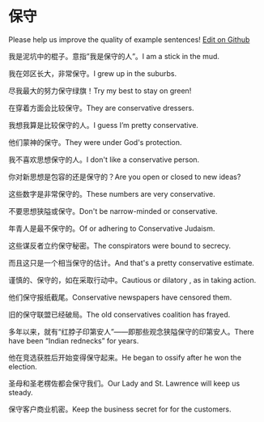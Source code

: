 # 保守

Please help us improve the quality of example sentences! [Edit on Github](https://github.com/jiyushe/jiyu-example-sentence-source/blob/main/chinese/baoshou.md)

<p><span class="chinese">我是泥坑中的棍子。意指”我是保守的人”。</span><span class="english">I am a stick in the mud.</span></p>

<p><span class="chinese">我在郊区长大，非常保守。</span><span class="english">I grew up in the suburbs.</span></p>

<p><span class="chinese">尽我最大的努力保守绿旗！</span><span class="english">Try my best to stay on green!</span></p>

<p><span class="chinese">在穿着方面会比较保守。</span><span class="english">They are conservative dressers.</span></p>

<p><span class="chinese">我想我算是比较保守的人。</span><span class="english">I guess I’m pretty conservative.</span></p>

<p><span class="chinese">他们蒙神的保守。</span><span class="english">They were under God's protection.</span></p>

<p><span class="chinese">我不喜欢思想保守的人。</span><span class="english">I don't like a conservative person.</span></p>

<p><span class="chinese">你对新思想是包容的还是保守的？</span><span class="english">Are you open or closed to new ideas?</span></p>

<p><span class="chinese">这些数字是非常保守的。</span><span class="english">These numbers are very conservative.</span></p>

<p><span class="chinese">不要思想狭隘或保守。</span><span class="english">Don't be narrow-minded or conservative.</span></p>

<p><span class="chinese">年青人是最不保守的。</span><span class="english">Of or adhering to Conservative Judaism.</span></p>

<p><span class="chinese">这些谋反者立约保守秘密。</span><span class="english">The conspirators were bound to secrecy.</span></p>

<p><span class="chinese">而且这只是一个相当保守的估计。</span><span class="english">And that's a pretty conservative estimate.</span></p>

<p><span class="chinese">谨慎的、保守的，如在采取行动中。</span><span class="english">Cautious or dilatory , as in taking action.</span></p>

<p><span class="chinese">他们保守报纸截尾。</span><span class="english">Conservative newspapers have censored them.</span></p>

<p><span class="chinese">旧的保守联盟已经破局。</span><span class="english">The old conservatives coalition has frayed.</span></p>

<p><span class="chinese">多年以来，就有“红脖子印第安人”——即那些观念狭隘保守的印第安人。</span><span class="english">There have been “Indian rednecks” for years.</span></p>

<p><span class="chinese">他在竞选获胜后开始变得保守起来。</span><span class="english">He began to ossify after he won the election.</span></p>

<p><span class="chinese">圣母和圣老楞佐都会保守我们。</span><span class="english">Our Lady and St. Lawrence will keep us steady.</span></p>

<p><span class="chinese">保守客户商业机密。</span><span class="english">Keep the business secret for for the customers.</span></p>

